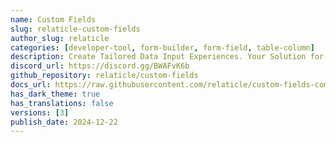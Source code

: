 ```yaml
---
name: Custom Fields
slug: relaticle-custom-fields
author_slug: relaticle
categories: [developer-tool, form-builder, form-field, table-column]
description: Create Tailored Data Input Experiences. Your Solution for Dynamic, User-Defined Custom Form Fields
discord_url: https://discord.gg/BWAFvK6b
github_repository: relaticle/custom-fields
docs_url: https://raw.githubusercontent.com/relaticle/custom-fields-community/main/docs/v1.md
has_dark_theme: true
has_translations: false
versions: [3]
publish_date: 2024-12-22
---
```

